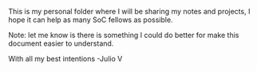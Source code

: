 This is my personal folder where I will be sharing my notes and projects, I hope it can help as many SoC fellows as possible.

Note: let me know is there is something I could do better for make this document easier to understand.

With all my best intentions
-Julio V